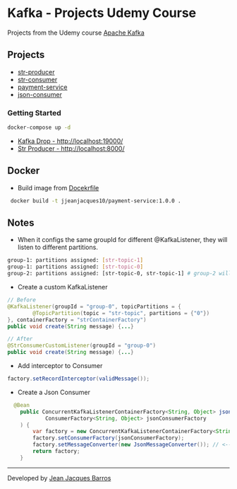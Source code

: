 # Kafka - Projects Udemy Course

Projects from the Udemy course [Apache Kafka](https://www.udemy.com/course/apache-kafka-valdir)

## Projects

- [str-producer](./str-producer/)
- [str-consumer](./str-consumer/)
- [payment-service](./payment-service/)
- [json-consumer](./json-consumer/)

### Getting Started

``` bash
docker-compose up -d
```

- [Kafka Drop - http://localhost:19000/](http://localhost:19000/)
- [Str Producer - http://localhost:8000/](http://localhost:8000/)

## Docker

- Build image from [Docekrfile](./payment-service/Dockerfile)

``` bash
 docker build -t jjeanjacques10/payment-service:1.0.0 .
```

## Notes

- When it configs the same groupId for different @KafkaListener, they will listen to different partitions.

``` bash
group-1: partitions assigned: [str-topic-1]
group-1: partitions assigned: [str-topic-0]
group-2: partitions assigned: [str-topic-0, str-topic-1] # group-2 will listen to both partitions
```

- Create a custom KafkaListener

``` java
// Before
@KafkaListener(groupId = "group-0", topicPartitions = {
        @TopicPartition(topic = "str-topic", partitions = {"0"})
}, containerFactory = "strContainerFactory")
public void create(String message) {...}

// After
@StrConsumerCustomListener(groupId = "group-0")
public void create(String message) {...}
```

- Add interceptor to Consumer

``` java
factory.setRecordInterceptor(validMessage());
```

- Create a Json Consumer

``` java
  @Bean
    public ConcurrentKafkaListenerContainerFactory<String, Object> jsonContainerFactory(
            ConsumerFactory<String, Object> jsonConsumerFactory
    ) {
        var factory = new ConcurrentKafkaListenerContainerFactory<String, Object>();
        factory.setConsumerFactory(jsonConsumerFactory);
        factory.setMessageConverter(new JsonMessageConverter()); // <--- Add this line
        return factory;
    }
```

---
Developed by [Jean Jacques Barros](https://github.com/jjeanjacques10/)
